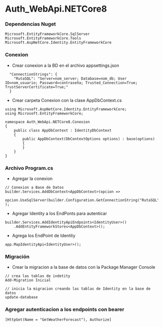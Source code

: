 # Auth_WebApi.NETCore8

### Dependencias Nuget
```
Microsoft.EntityFrameworkCore.SqlServer
Microsoft.EntityFrameworkCore.Tools
Microsoft.AspNetCore.Identity.EntityFrameworkCore
```

### Conexion
* Crear conexion a la BD en el archivo appsettings.json
```
  "ConnectionStrings": {
    "RutaSQL": "Server=nom_server; Database=nom_db; User ID=nom_usuario; Password=contraseña; Trusted_Connection=True; TrustServerCertificate=True;"
  }
```

* Crear carpeta Conexion con la clase AppDbContext.cs
```
using Microsoft.AspNetCore.Identity.EntityFrameworkCore;
using Microsoft.EntityFrameworkCore;

namespace Auth_WebApi.NETCore8.Conexion
{
    public class AppDbContext : IdentityDbContext
    {
        public AppDbContext(DbContextOptions options) : base(options)
        {
        }
    }
}
```

### Archivo Program.cs
* Agregar la conexion
```
// Conexion a Base de Datos
builder.Services.AddDbContext<AppDbContext>(opcion =>
    opcion.UseSqlServer(builder.Configuration.GetConnectionString("RutaSQL"))
);
```

* Agregar Identity a los EndPonts para autenticar
```
builder.Services.AddIdentityApiEndpoints<IdentityUser>()
    .AddEntityFrameworkStores<AppDbContext>();
```

* Agrega los EndPoint de Identity
```
app.MapIdentityApi<IdentityUser>();
```

### Migración
* Crear la migracion a la base de datos con la Package Manager Console
```
// crea las tablas de indetity
Add-Migration Inicial

// inicia la migracion creando las tablas de Identity en la base de datos
update-database
```

### Agregar autenticacion a los endpoints con bearer
```
[HttpGet(Name = "GetWeatherForecast"), Authorize]
```

